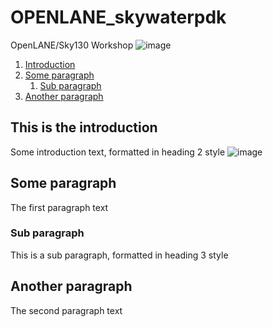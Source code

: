 # OPENLANE_skywaterpdk
OpenLANE/Sky130 Workshop
![image](https://user-images.githubusercontent.com/64938643/113953548-b27a9a00-9835-11eb-9158-13c1de1d2ec1.png)

1. [Introduction](#introduction)
2. [Some paragraph](#paragraph1)
    1. [Sub paragraph](#subparagraph1)
3. [Another paragraph](#paragraph2)

## This is the introduction <a name="introduction"></a>
Some introduction text, formatted in heading 2 style
![image](D:\Bhargav\workshops\openlane_sky130_workshop\pics\day-1\1_1)

## Some paragraph <a name="paragraph1"></a>
The first paragraph text

### Sub paragraph <a name="subparagraph1"></a>
This is a sub paragraph, formatted in heading 3 style

## Another paragraph <a name="paragraph2"></a>
The second paragraph text





